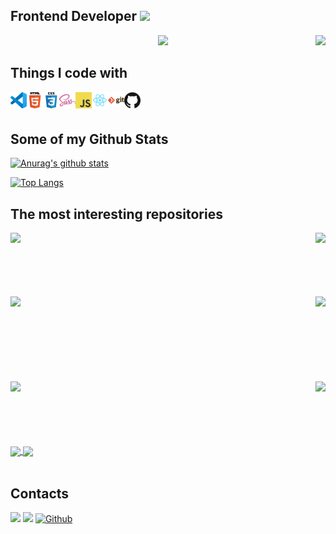 ## Frontend Developer  <img src="https://media.giphy.com/media/WUlplcMpOCEmTGBtBW/giphy.gif" width="25">

<img align="right" src="https://visitor-badge.laobi.icu/badge?page_id=gevorg22">

<div align="center">
<img src="https://intro.rustbridge.com/img/ferris.gif" width="300"> 
</div>



<h2>Things I code with</h2>
<p align="left"> 
<img align="left" alt="Visual Studio Code" width="26px" src="https://raw.githubusercontent.com/github/explore/80688e429a7d4ef2fca1e82350fe8e3517d3494d/topics/visual-studio-code/visual-studio-code.png" />
<img align="left" alt="HTML5" width="26px" src="https://raw.githubusercontent.com/github/explore/80688e429a7d4ef2fca1e82350fe8e3517d3494d/topics/html/html.png" />
<img align="left" alt="CSS3" width="26px" src="https://raw.githubusercontent.com/github/explore/80688e429a7d4ef2fca1e82350fe8e3517d3494d/topics/css/css.png" />
<img align="left" alt="Sass" width="26px" src="https://raw.githubusercontent.com/github/explore/80688e429a7d4ef2fca1e82350fe8e3517d3494d/topics/sass/sass.png" />
<img align="left" alt="JavaScript" width="26px" src="https://raw.githubusercontent.com/github/explore/80688e429a7d4ef2fca1e82350fe8e3517d3494d/topics/javascript/javascript.png" />
<img align="left" alt="React" width="26px" src="https://raw.githubusercontent.com/github/explore/80688e429a7d4ef2fca1e82350fe8e3517d3494d/topics/react/react.png" />
<img align="left" alt="Git" width="26px" src="https://raw.githubusercontent.com/github/explore/80688e429a7d4ef2fca1e82350fe8e3517d3494d/topics/git/git.png" />
<img align="left" alt="GitHub" width="26px" src="https://raw.githubusercontent.com/github/explore/78df643247d429f6cc873026c0622819ad797942/topics/github/github.png" />
</p>

<br />
<br />

## Some of my Github Stats

[![Anurag's github stats](https://github-readme-stats.vercel.app/api/?username=gevorg22&theme=buefy&show_icons=true&hide=issues,contribs)](https://github.com/anuraghazra/github-readme-stats)<br />

[![Top Langs](https://github-readme-stats.vercel.app/api/top-langs/?username=gevorg22&theme=buefy&layout=compact)](https://github.com/anuraghazra/github-readme-stats) <br />

## The most interesting repositories

<div width="100%" align="center">
  <a align="left" href="https://github.com/gevorg22/react-gkara-store" title="react-gkara-store"><img align="left" src="https://github-readme-stats.vercel.app/api/pin/?username=gevorg22&repo=react-gkara-store&theme=react&bg_color=333333&border_color=0D1117&border_radius=10&title_color=C9D1D9"></a><a align="right" href="https://github.com/gevorg22/react-radio-player" title="react-radio-player"><img align="right" src="https://github-readme-stats.vercel.app/api/pin/?username=gevorg22&repo=react-radio-player&theme=react&bg_color=333333&border_color=0D1117&border_radius=10&title_color=C9D1D9"></a>
</div>
<br/><br/><br/><br/><br/><br/>



<div width="100%" align="center">
  <a align="left" href="https://github.com/gevorg22/react-gym-journal" title="react-gym-journal"><img align="left" src="https://github-readme-stats.vercel.app/api/pin/?username=gevorg22&repo=react-gym-journal&theme=react&bg_color=333333&border_color=0D1117&border_radius=10&title_color=C9D1D9"></a>
  <a align="right" href="https://github.com/gevorg22/cheaptrips" title="cheaptrips"><img align="right" src="https://github-readme-stats.vercel.app/api/pin/?username=gevorg22&repo=cheaptrips&theme=react&bg_color=333333&border_color=0D1117&border_radius=10&title_color=C9D1D9"></a>
</div>
<br/><br/><br/><br/><br/><br/>

<br/>
<br/>


<div width="100%" align="center">
  <a align="left" href="https://github.com/gevorg22/react-gym-journal" title="react-gym-journal"><img align="left" src="https://github-readme-stats.vercel.app/api/pin/?username=gevorg22&repo=react-gym-journal&theme=buefy"></a>
  <a align="right" href="https://github.com/gevorg22/cheaptrips" title="cheaptrips"><img align="right" src="https://github-readme-stats.vercel.app/api/pin/?username=gevorg22&repo=cheaptrips&theme=buefy"></a>
</div>
<br/><br/><br/><br/><br/><br/>

<a href="https://github.com/gevorg22/react-gym-journal">
  <img align="center" src="https://github-readme-stats.vercel.app/api/pin/?username=gevorg22&repo=react-gym-journal&theme=buefy" />
</a>
<a href="https://github.com/gevorg22/cheaptrips">
  <img align="center" src="https://github-readme-stats.vercel.app/api/pin/?username=gevorg22&repo=cheaptrips&theme=buefy" />
</a>

<br />
<br />



## Contacts

<p><a href="https://t.me/Gevorg1989" target="_blank"><img src="https://img.shields.io/badge/telegram-%2312100E.svg?&style=for-the-badge&logo=telegram&logoColor=white"></a> <a href="https://www.instagram.com/gevorg.kara/" target="_blank"><img src="https://img.shields.io/badge/instagram-%23E4405F.svg?&style=for-the-badge&logo=instagram&logoColor=white"></a> <a href="https://github.com/gevorg22" target="_blank"><img alt="Github" src="https://img.shields.io/badge/GitHub-%2312100E.svg?&style=for-the-badge&logo=Github&logoColor=white" /></a></p>
